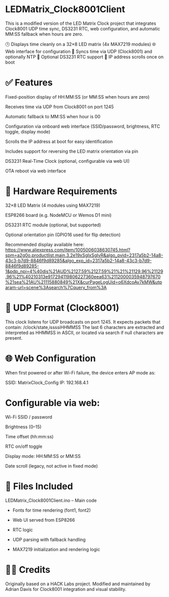 # LEDMatrix_Clock8001Client
This is a modified version of the LED Matrix Clock project that integrates Clock8001 UDP time sync, DS3231 RTC, web configuration, and automatic MM:SS fallback when hours are zero.

🕒 Displays time cleanly on a 32×8 LED matrix (4x MAX7219 modules)
🌐 Web interface for configuration
📡 Syncs time via UDP (Clock8001) and optionally NTP
🧠 Optional DS3231 RTC support
🔁 IP address scrolls once on boot

# ✅ Features
Fixed-position display of HH:MM:SS (or MM:SS when hours are zero)

Receives time via UDP from Clock8001 on port 1245

Automatic fallback to MM:SS when hour is 00

Configuration via onboard web interface (SSID/password, brightness, RTC toggle, display mode)

Scrolls the IP address at boot for easy identification

Includes support for reversing the LED matrix orientation via pin

DS3231 Real-Time Clock (optional, configurable via web UI)

OTA reboot via web interface

# 🧱 Hardware Requirements
32×8 LED Matrix (4 modules using MAX7219)

ESP8266 board (e.g. NodeMCU or Wemos D1 mini)

DS3231 RTC module (optional, but supported)

Optional orientation pin (GPIO16 used for flip detection)

Recommended display available here:
https://www.aliexpress.com/item/1005006038630745.html?spm=a2g0o.productlist.main.3.2e19xSgIxSgIvR&algo_pvid=2317a5b2-14a8-43c3-b7d9-8846f9d89285&algo_exp_id=2317a5b2-14a8-43c3-b7d9-8846f9d89285-1&pdp_npi=4%40dis%21AUD%2127.59%2127.59%21%21%21129.96%21129.96%21%40210313e917294119806227360eea63%2112000035948797670%21sea%21AU%21115880849%21X&curPageLogUid=o6XdcoAv7kMW&utparam-url=scene%3Asearch%7Cquery_from%3A

# 🔌 UDP Format (Clock8001)
This clock listens for UDP broadcasts on port 1245. It expects packets that contain:
/clock/state,issssiHHMMSS
The last 6 characters are extracted and interpreted as HHMMSS in ASCII, or located via search if null characters are present.

# 🌐 Web Configuration
When first powered or after Wi-Fi failure, the device enters AP mode as:

SSID: MatrixClock_Config
IP:   192.168.4.1

# Configurable via web:

Wi-Fi SSID / password

Brightness (0–15)

Time offset (hh:mm:ss)

RTC on/off toggle

Display mode: HH:MM:SS or MM:SS

Date scroll (legacy, not active in fixed mode)

# 📂 Files Included
LEDMatrix_Clock8001Client.ino – Main code

- Fonts for time rendering (font1, font2)

- Web UI served from ESP8266

- RTC logic

- UDP parsing with fallback handling

- MAX7219 initialization and rendering logic

# 👷‍♂️ Credits
Originally based on a HACK Labs project.
Modified and maintained by Adrian Davis for Clock8001 integration and visual stability.
